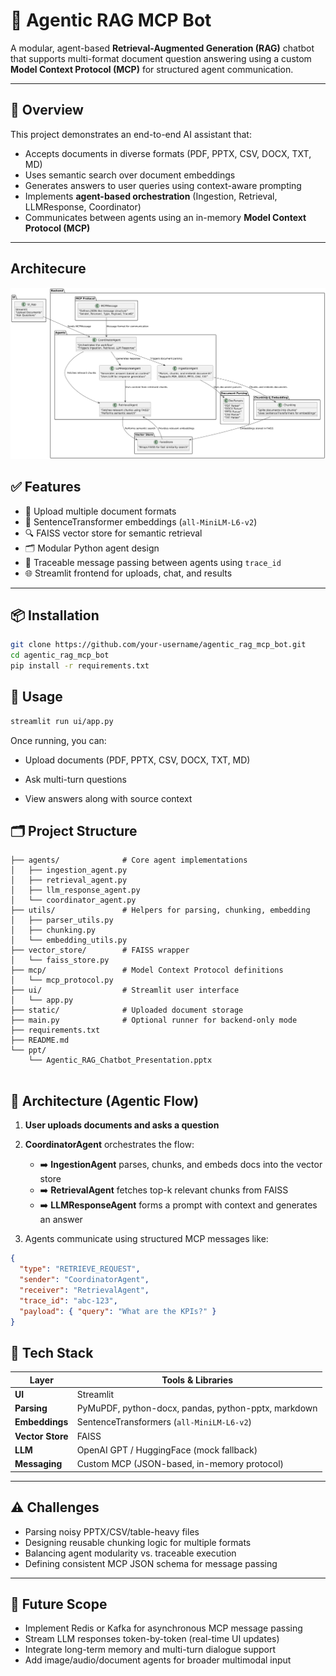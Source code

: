 # 🤖 Agentic RAG MCP Bot

A modular, agent-based **Retrieval-Augmented Generation (RAG)** chatbot that supports multi-format document question answering using a custom **Model Context Protocol (MCP)** for structured agent communication.

---

## 🚀 Overview

This project demonstrates an end-to-end AI assistant that:
- Accepts documents in diverse formats (PDF, PPTX, CSV, DOCX, TXT, MD)
- Uses semantic search over document embeddings
- Generates answers to user queries using context-aware prompting
- Implements **agent-based orchestration** (Ingestion, Retrieval, LLMResponse, Coordinator)
- Communicates between agents using an in-memory **Model Context Protocol (MCP)**

---

## Architecure

![System Architecture](architecture_diag.png)

## ✅ Features

- 📄 Upload multiple document formats
- 🧠 SentenceTransformer embeddings (`all-MiniLM-L6-v2`)
- 🔍 FAISS vector store for semantic retrieval
- 🗂️ Modular Python agent design
- 🔁 Traceable message passing between agents using `trace_id`
- 🌐 Streamlit frontend for uploads, chat, and results

---

## 📦 Installation

```bash
git clone https://github.com/your-username/agentic_rag_mcp_bot.git
cd agentic_rag_mcp_bot
pip install -r requirements.txt

```
## 🧪 Usage
``` bash
streamlit run ui/app.py
```

Once running, you can:

- Upload documents (PDF, PPTX, CSV, DOCX, TXT, MD)

- Ask multi-turn questions

- View answers along with source context

## 🗂️ Project Structure

```agentic_rag_mcp_bot/
├── agents/              # Core agent implementations
│   ├── ingestion_agent.py
│   ├── retrieval_agent.py
│   ├── llm_response_agent.py
│   └── coordinator_agent.py
├── utils/               # Helpers for parsing, chunking, embedding
│   ├── parser_utils.py
│   ├── chunking.py
│   └── embedding_utils.py
├── vector_store/        # FAISS wrapper
│   └── faiss_store.py
├── mcp/                 # Model Context Protocol definitions
│   └── mcp_protocol.py
├── ui/                  # Streamlit user interface
│   └── app.py
├── static/              # Uploaded document storage
├── main.py              # Optional runner for backend-only mode
├── requirements.txt
├── README.md
└── ppt/
    └── Agentic_RAG_Chatbot_Presentation.pptx


```

## 🔁 Architecture (Agentic Flow)

1. **User uploads documents and asks a question**
2. **CoordinatorAgent** orchestrates the flow:
    - ➡️ **IngestionAgent** parses, chunks, and embeds docs into the vector store
    - ➡️ **RetrievalAgent** fetches top-k relevant chunks from FAISS
    - ➡️ **LLMResponseAgent** forms a prompt with context and generates an answer

3. Agents communicate using structured MCP messages like:

```json
{
  "type": "RETRIEVE_REQUEST",
  "sender": "CoordinatorAgent",
  "receiver": "RetrievalAgent",
  "trace_id": "abc-123",
  "payload": { "query": "What are the KPIs?" }
}
```

## 🧩 Tech Stack

| Layer         | Tools & Libraries                                      |
|---------------|--------------------------------------------------------|
| **UI**        | Streamlit                                              |
| **Parsing**   | PyMuPDF, python-docx, pandas, python-pptx, markdown    |
| **Embeddings**| SentenceTransformers (`all-MiniLM-L6-v2`)              |
| **Vector Store** | FAISS                                               |
| **LLM**       | OpenAI GPT / HuggingFace (mock fallback)               |
| **Messaging** | Custom MCP (JSON-based, in-memory protocol)            |

---

## ⚠️ Challenges

- Parsing noisy PPTX/CSV/table-heavy files
- Designing reusable chunking logic for multiple formats
- Balancing agent modularity vs. traceable execution
- Defining consistent MCP JSON schema for message passing

---

## 🔭 Future Scope

- Implement Redis or Kafka for asynchronous MCP message passing
- Stream LLM responses token-by-token (real-time UI updates)
- Integrate long-term memory and multi-turn dialogue support
- Add image/audio/document agents for broader multimodal input
